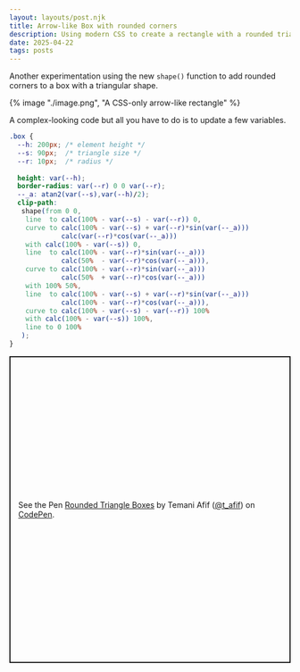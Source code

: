 ```yaml
---
layout: layouts/post.njk
title: Arrow-like Box with rounded corners
description: Using modern CSS to create a rectangle with a rounded triangle shape on one side
date: 2025-04-22
tags: posts
---
```


Another experimentation using the new `shape()` function to add rounded corners to a box with a triangular shape.

{% image "./image.png", "A CSS-only arrow-like rectangle" %}

A complex-looking code but all you have to do is to update a few variables.

```css
.box {
  --h: 200px; /* element height */
  --s: 90px;  /* triangle size */
  --r: 10px;  /* radius */
  
  height: var(--h);
  border-radius: var(--r) 0 0 var(--r);
  --_a: atan2(var(--s),var(--h)/2);
  clip-path: 
   shape(from 0 0,
    line  to calc(100% - var(--s) - var(--r)) 0,
    curve to calc(100% - var(--s) + var(--r)*sin(var(--_a))) 
             calc(var(--r)*cos(var(--_a)))
    with calc(100% - var(--s)) 0,
    line  to calc(100% - var(--r)*sin(var(--_a))) 
             calc(50%  - var(--r)*cos(var(--_a))),
    curve to calc(100% - var(--r)*sin(var(--_a)))
             calc(50%  + var(--r)*cos(var(--_a))) 
    with 100% 50%,
    line  to calc(100% - var(--s) + var(--r)*sin(var(--_a))) 
             calc(100% - var(--r)*cos(var(--_a))),
    curve to calc(100% - var(--s) - var(--r)) 100%
    with calc(100% - var(--s)) 100%,
    line to 0 100%
   );
}
```

<p class="codepen" data-height="550" data-default-tab="result" data-slug-hash="LEENyEq" data-pen-title="Rounded Triangle Boxes" data-preview="true" data-user="t_afif" style="height: 550px; box-sizing: border-box; display: flex; align-items: center; justify-content: center; border: 2px solid; margin: 1em 0; padding: 1em;">
  <span>See the Pen <a href="https://codepen.io/t_afif/pen/LEENyEq">
  Rounded Triangle Boxes</a> by Temani Afif (<a href="https://codepen.io/t_afif">@t_afif</a>)
  on <a href="https://codepen.io">CodePen</a>.</span>
</p>
<script async src="https://public.codepenassets.com/embed/index.js"></script>

